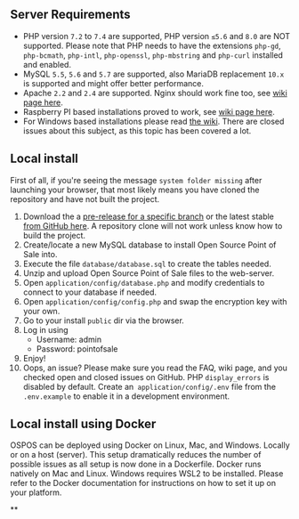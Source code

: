 ## Server Requirements

- PHP version `7.2` to `7.4` are supported, PHP version `≤5.6` and `8.0` are NOT supported. Please note that PHP needs to have the extensions `php-gd`, `php-bcmath`, `php-intl`, `php-openssl`, `php-mbstring` and `php-curl` installed and enabled.
- MySQL `5.5`, `5.6` and `5.7` are supported, also MariaDB replacement `10.x` is supported and might offer better performance.
- Apache `2.2` and `2.4` are supported. Nginx should work fine too, see [wiki page here](https://github.com/opensourcepos/opensourcepos/wiki/Local-Deployment-using-LEMP).
- Raspberry PI based installations proved to work, see [wiki page here](<https://github.com/opensourcepos/opensourcepos/wiki/Installing-on-Raspberry-PI---Orange-PI-(Headless-OSPOS)>).
- For Windows based installations please read [the wiki](https://github.com/opensourcepos/opensourcepos/wiki). There are closed issues about this subject, as this topic has been covered a lot.

## Local install

First of all, if you're seeing the message `system folder missing` after launching your browser, that most likely means you have cloned the repository and have not built the project.

1. Download the a [pre-release for a specific branch](https://github.com/opensourcepos/opensourcepos/packages/1047637) or the latest stable [from GitHub here](https://github.com/opensourcepos/opensourcepos/releases). A repository clone will not work unless know how to build the project.
2. Create/locate a new MySQL database to install Open Source Point of Sale into.
3. Execute the file `database/database.sql` to create the tables needed.
4. Unzip and upload Open Source Point of Sale files to the web-server.
5. Open `application/config/database.php` and modify credentials to connect to your database if needed.
6. Open `application/config/config.php` and swap the encryption key with your own.
7. Go to your install `public` dir via the browser.
8. Log in using
   - Username: admin
   - Password: pointofsale
9. Enjoy!
10. Oops, an issue? Please make sure you read the FAQ, wiki page, and you checked open and closed issues on GitHub. PHP `display_errors` is disabled by default. Create an` application/config/.env` file from the `.env.example` to enable it in a development environment.

## Local install using Docker

OSPOS can be deployed using Docker on Linux, Mac, and Windows. Locally or on a host (server).
This setup dramatically reduces the number of possible issues as all setup is now done in a Dockerfile.
Docker runs natively on Mac and Linux. Windows requires WSL2 to be installed. Please refer to the Docker documentation for instructions on how to set it up on your platform.

**